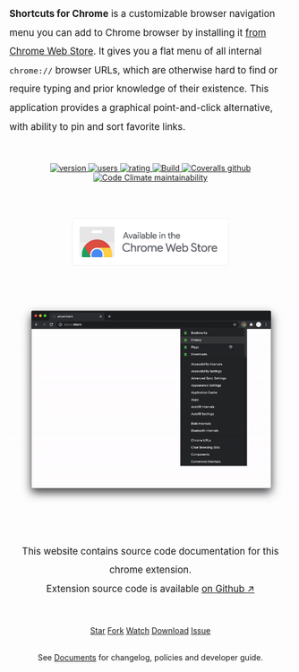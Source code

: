 <p style="font-size: 120%; line-height: 2; margin-top:3rem; margin-bottom: 3rem;">
<strong>Shortcuts for Chrome</strong> is a customizable browser navigation menu you can add to Chrome browser
by installing it <a rel="nofollow noreferrer" href="https://chrome.google.com/webstore/detail/jnmekaomnicdcpgdndekkmojfomifjal" target="_blank">from Chrome Web Store</a>.
It gives you a flat menu of all internal <code>chrome://</code> browser URLs, which are otherwise hard to find
or require typing and prior knowledge of their existence. This application provides a graphical point-and-click alternative,
with ability to pin and sort favorite links. 
</p>

<p align="center">
<a href="https://chrome.google.com/webstore/detail/jnmekaomnicdcpgdndekkmojfomifjal">
<img src="https://img.shields.io/chrome-web-store/v/jnmekaomnicdcpgdndekkmojfomifjal?label=latest%20release&color=2196F3&style=flat" alt="version"/>
</a> 
<a href="https://chrome.google.com/webstore/detail/jnmekaomnicdcpgdndekkmojfomifjal">
<img src="https://img.shields.io/chrome-web-store/users/jnmekaomnicdcpgdndekkmojfomifjal?style=flat" alt="users">
</a> 
<a href="https://chrome.google.com/webstore/detail/jnmekaomnicdcpgdndekkmojfomifjal">
<img src="https://img.shields.io/chrome-web-store/stars/jnmekaomnicdcpgdndekkmojfomifjal?style=flat" alt="rating" />
</a>
<a href="https://github.com/MobileFirstLLC/shortcuts-for-chrome/actions/workflows/build.yml">
<img alt="Build" src="https://github.com/MobileFirstLLC/shortcuts-for-chrome/actions/workflows/build.yml/badge.svg">
</a>
<a href="https://coveralls.io/github/MobileFirstLLC/shortcuts-for-chrome">
<img alt="Coveralls github" src="https://img.shields.io/coveralls/github/MobileFirstLLC/shortcuts-for-chrome?style=flat">
</a>
<a href="https://codeclimate.com/github/MobileFirstLLC/shortcuts-for-chrome/maintainability">
<img alt="Code Climate maintainability" src="https://img.shields.io/codeclimate/maintainability/MobileFirstLLC/shortcuts-for-chrome?style=flat">
</a>
</p>

<a style="margin:4rem auto; display:table;" href="https://chrome.google.com/webstore/detail/jnmekaomnicdcpgdndekkmojfomifjal">
<img 
  alt="install at chrome web store" 
  style="max-width: 100%; width: 280px;"
   src="https://raw.githubusercontent.com/MobileFirstLLC/shortcuts-for-chrome/main/assets/badge.png"/>
</a>

<p align="center">
<img src="https://raw.githubusercontent.com/MobileFirstLLC/shortcuts-for-chrome/main/assets/preview.gif" alt="preview" />
</p>

<br/><br/>

<div style="text-align:center">
<p style="font-size: 120%; line-height: 2; margin-bottom: 3rem;">
This website contains source code documentation for this chrome extension. 
<br/>
Extension source code is available <a href='https://github.com/MobileFirstLLC/shortcuts-for-chrome'>on Github ↗</a>
</p>

<a class="github-button" href="https://github.com/MobileFirstLLC/shortcuts-for-chrome" data-color-scheme="dark" data-icon="octicon-star" data-size="large" aria-label="Star MobileFirstLLC/shortcuts-for-chrome on GitHub">Star</a>
<a class="github-button" href="https://github.com/MobileFirstLLC/shortcuts-for-chrome/fork" data-color-scheme="dark" data-icon="octicon-repo-forked" data-size="large" aria-label="Fork MobileFirstLLC/shortcuts-for-chrome on GitHub">Fork</a>
<a class="github-button" href="https://github.com/MobileFirstLLC/shortcuts-for-chrome/subscription" data-color-scheme="dark" data-icon="octicon-eye" data-size="large" aria-label="Watch MobileFirstLLC/shortcuts-for-chrome on GitHub">Watch</a>
<a class="github-button" href="https://github.com/MobileFirstLLC/shortcuts-for-chrome/archive/main.zip" data-color-scheme="dark" data-icon="octicon-download" data-size="large" aria-label="Download MobileFirstLLC/shortcuts-for-chrome on GitHub">Download</a>
<a class="github-button" href="https://github.com/MobileFirstLLC/shortcuts-for-chrome/issues" data-color-scheme="dark" data-icon="octicon-issue-opened" data-size="large" aria-label="Issue MobileFirstLLC/shortcuts-for-chrome on GitHub">Issue</a>

<br/>See <a href='list_tutorial.html'>Documents</a> for changelog, policies and developer guide.
</div>
